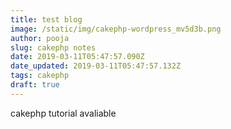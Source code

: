 ```yaml
---
title: test blog
image: /static/img/cakephp-wordpress_mv5d3b.png
author: pooja
slug: cakephp notes
date: 2019-03-11T05:47:57.090Z
date_updated: 2019-03-11T05:47:57.132Z
tags: cakephp
draft: true
---
```

cakephp tutorial avaliable
